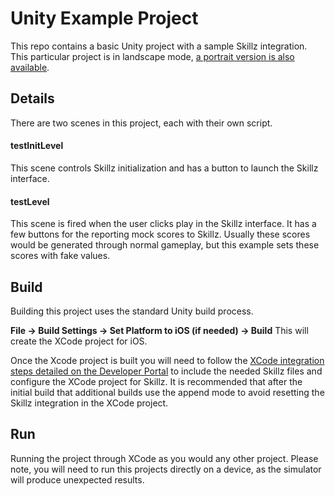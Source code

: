 # Unity Example Project

This repo contains a basic Unity project with a sample Skillz integration. This particular project is in landscape mode, [a portrait version is also available](https://github.com/skillz/example-ios-unity-portrait).

## Details
There are two scenes in this project, each with their own script.

#### testInitLevel
This scene controls Skillz initialization and has a button to launch the Skillz interface.

#### testLevel
This scene is fired when the user clicks play in the Skillz interface. It has a few buttons for the reporting mock scores to Skillz. Usually these scores would be generated through normal gameplay, but this example sets these scores with fake values.

## Build
Building this project uses the standard Unity build process.

**File -> Build Settings -> Set Platform to iOS (if needed) -> Build**
This will create the XCode project for iOS.

Once the Xcode project is built you will need to follow the [XCode integration steps detailed on the Developer Portal](https://skillz.com/developer/docs/install_framework_ios_unity) to include the needed Skillz files and configure the XCode project for Skillz. It is recommended that after the initial build that additional builds use the append mode to avoid resetting the Skillz integration in the XCode project.

## Run
Running the project through XCode as you would any other project. Please note, you will need to run this projects directly on a device, as the simulator will produce unexpected results.
